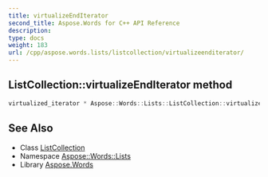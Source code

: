 ```yaml
---
title: virtualizeEndIterator
second_title: Aspose.Words for C++ API Reference
description: 
type: docs
weight: 183
url: /cpp/aspose.words.lists/listcollection/virtualizeenditerator/
---
```

## ListCollection::virtualizeEndIterator method




```cpp
virtualized_iterator * Aspose::Words::Lists::ListCollection::virtualizeEndIterator() override
```

## See Also

* Class [ListCollection](../)
* Namespace [Aspose::Words::Lists](../../)
* Library [Aspose.Words](../../../)
